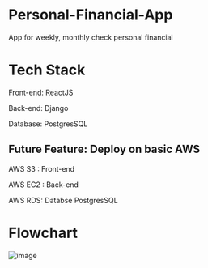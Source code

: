 # Personal-Financial-App
App for weekly, monthly check personal financial

# Tech Stack

Front-end: ReactJS

Back-end: Django

Database: PostgresSQL

## Future Feature: Deploy on basic AWS

AWS S3 : Front-end

AWS EC2 : Back-end

AWS RDS: Databse PostgresSQL

# Flowchart

![image](https://github.com/user-attachments/assets/3689cb50-4fbe-4313-9825-369cbd5e217a)

